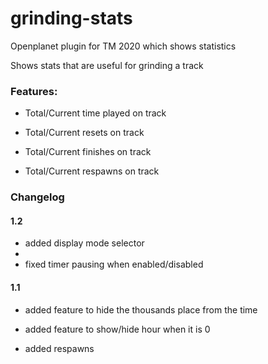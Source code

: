 # grinding-stats
Openplanet plugin for TM 2020 which shows statistics


Shows stats that are useful for grinding a track

### Features:
- Total/Current time played on track

- Total/Current resets on track

- Total/Current finishes on track

- Total/Current respawns on track


### Changelog

#### 1.2
- added display mode selector
- 
- fixed timer pausing when enabled/disabled

#### 1.1
- added feature to hide the thousands place from the time

- added feature to show/hide hour when it is 0

- added respawns

